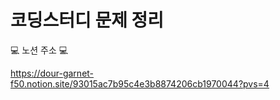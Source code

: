 # 코딩스터디 문제 정리 

💻 노션 주소 💻

<https://dour-garnet-f50.notion.site/93015ac7b95c4e3b8874206cb1970044?pvs=4>
